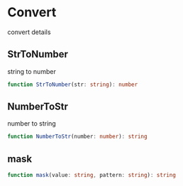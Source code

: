 # Convert

convert details

## StrToNumber

string to number

```ts
function StrToNumber(str: string): number
```

## NumberToStr

number to string

```ts
function NumberToStr(number: number): string
```

## mask

```ts
function mask(value: string, pattern: string): string
```
